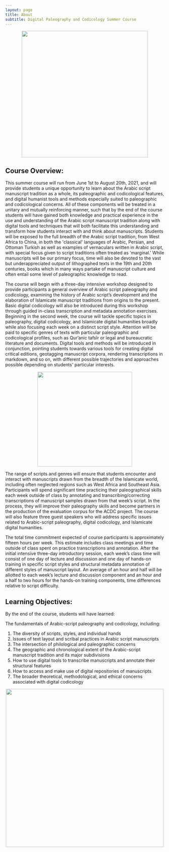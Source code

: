 ```yaml
---
layout: page
title: About
subtitle: Digital Paleography and Codicology Summer Course
---
```

<center><img src="https://lh3.googleusercontent.com/PtzQDf1HvCGDmIByjM_rElVfyR-TOr6OOclvRXlO7-5E0XBv8Zg-tpJZYmKS4OV5mHSDXBQNuww8JKgblgt3EUpJkCoOj2VTWOSCPnj2irJMMhPttgHyoZEFK_74piPsrE74p-sOMMXLuUAGt6O9SMpb-qBST7Q5u7PxN3airwuIHYfmpwZFXMcljwy-YClV2vIAtpxzPjScQQbm42svaEbJ4HheK0Y2Cw3nH6qOwWicFCZ1DJhYO6iCFHSR3i6kSIDaQtwegNnrZs5JNByBB7tpHe8wDfJ42AvTx9TbdtcldOp6sF3qLqFo3ZFT8oBBmaWfD4hz0s5ly5V4VscC8QHgRBw8LSqH_RP-_Y5jMbPUdHgLB2jcAufsVK13DL4GBf2EYPhEFR72yd3FC0o4MCwF5N9PvDRqDvRXVd7RDGtuSrp89AU_JOhcLSqcBuaX6zut9721Yf5wE62D9e5JyzdOpz0lNnfiyR_yBH_rA42p5BNIroxk8386Lv5TG4Re5oUSoeuzoNkvANF9jDm-tazx8c2mhGwzfQhA5s5wpk35tiEA0cI2WejNns9Id_naCANgUuGOy3BuSwlkfS2aU6OtTIkKnfPx2-lNYdGOscxOCPgDOeuSUMFFxvW70YiSlt8QAhTj-HKjdmObyi6atLEzCw9OoBKT8iGee-8mlLcWFQJUIOVlGluky4LSaQ=w1072-h1606-no?authuser=0" width="400"></center>

Course Overview:
-----
This summer course will run from June 1st to August 20th, 2021, and will provide students a unique opportunity to learn about the Arabic script manuscript tradition as a whole, its paleographic and codicological features, and digital humanist tools and methods especially suited to paleographic and codicological concerns. All of these components will be treated in a unitary and mutually reinforcing manner, such that by the end of the course students will have gained both knowledge and practical experience in the use and understanding of the Arabic script manuscript tradition along with digital tools and techniques that will both facilitate this understanding and transform how students interact with and think about manuscripts. Students will be exposed to the full breadth of the Arabic script tradition, from West Africa to China, in both the 'classical' languages of Arabic, Persian, and Ottoman Turkish as well as examples of vernaculars written in Arabic script, with special focus given to script traditions often treated as 'marginal.' While manuscripts will be our primary focus, time will also be devoted to the vast but underappreciated output of lithographed texts in the 19th and 20th centuries, books which in many ways partake of manuscript culture and often entail some level of paleographic knowledge to read.

The course will begin with a three-day intensive workshop designed to provide participants a general overview of Arabic script paleography and codicology, examining the history of Arabic script’s development and the elaboration of Islamicate manuscript traditions from origins to the present. Basic digital codicology will also be introduced during this workshop through guided in-class transcription and metadata annotation exercises. Beginning in the second week, the course will tackle specific topics in paleography, digital codicology, and Islamicate digital humanities broadly while also focusing each week on a distinct script style. Attention will be paid to specific genres of texts with particular paleographic and codicological profiles, such as Qur’anic tafsīr or legal and bureaucratic literature and documents. Digital tools and methods will be introduced in conjunction, pointing students towards various tools for creating digital critical editions, geotagging manuscript corpora, rendering transcriptions in markdown, and so on, with different possible trajectories and approaches possible depending on students' particular interests. 

<center><img src="/islamicate-dh.github.io/img/BnFArabe409.jpeg" width="300"></center>

The range of scripts and genres will ensure that students encounter and interact with manuscripts drawn from the breadth of the Islamicate world, including often neglected regions such as West Africa and Southeast Asia. Participants will spend significant time practicing their paleographical skills each week outside of class by annotating and transcribing/correcting transcriptions of manuscript samples drawn from that week’s script. In the process, they will improve their paleography skills and become partners in the production of the evaluation corpus for the ACDC project. The course will also feature three guest speakers who will address specific issues related to Arabic-script paleography, digital codicology, and Islamicate digital humanities. 

The total time commitment expected of course participants is approximately fifteen hours per week. This estimate includes class meetings and time outside of class spent on practice transcriptions and annotation. After the initial intensive three-day introductory session, each week’s class time will consist of one day of lecture and discussion and one day of hands-on training in specific script styles and structural metadata annotation of different styles of manuscript layout. An average of an hour and half will be allotted to each week’s lecture and discussion component and an hour and a half to two hours for the hands-on training components, time differences relative to script difficulty. 
   

Learning Objectives:
-------
By the end of the course, students will have learned:

The fundamentals of Arabic-script paleography and codicology, including:
1. The diversity of scripts, styles, and individual hands
2. Issues of text layout and scribal practices in Arabic script manuscripts 
3. The intersection of philological and paleographic concerns 
4. The geographic and chronological extent of the Arabic-script manuscript tradition and its major subdivisions
5. How to use digital tools to transcribe manuscripts and annotate their structural features
6. How to access and make use of digital repositories of manuscripts
7. The broader theoretical, methodological, and ethical concerns associated with digital codicology

<center><img src="/islamicate-dh.github.io/img/nastaliq.jpg" width="500"></center>